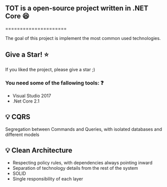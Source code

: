 ## TOT is a open-source project written in .NET Core :laughing:
=====================

The goal of this project is implement the most common used technologies.

## Give a Star! :star:
If you liked the project, please give a star ;)

### You need some of the fallowing tools: :question:

* Visual Studio 2017
* .Net Core 2.1

## :bulb: CQRS

Segregation between Commands and Queries, with isolated databases and different models

## :bulb: Clean Architecture

* Respecting policy rules, with dependencies always pointing inward
* Separation of technology details from the rest of the system
* SOLID
* Single responsibility of each layer
